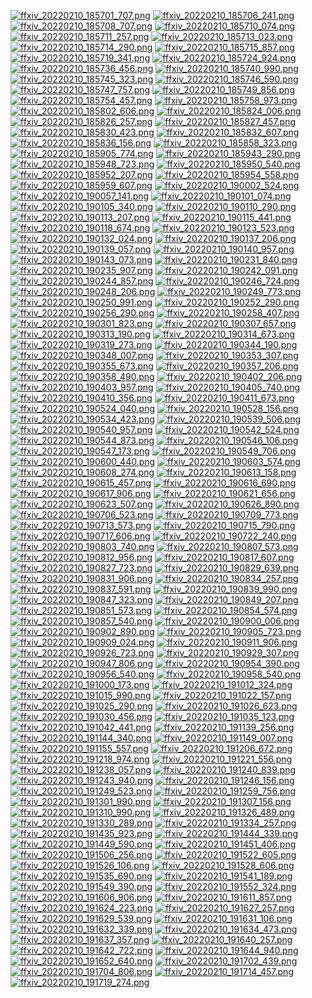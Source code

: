 [![ffxiv_20220210_185701_707.png](./image_j_thumb/ffxiv_20220210_185701_707.png.thumb.jpg)](./image_j/ffxiv_20220210_185701_707.png) 
[![ffxiv_20220210_185706_241.png](./image_j_thumb/ffxiv_20220210_185706_241.png.thumb.jpg)](./image_j/ffxiv_20220210_185706_241.png) 
[![ffxiv_20220210_185708_707.png](./image_j_thumb/ffxiv_20220210_185708_707.png.thumb.jpg)](./image_j/ffxiv_20220210_185708_707.png) 
[![ffxiv_20220210_185710_074.png](./image_j_thumb/ffxiv_20220210_185710_074.png.thumb.jpg)](./image_j/ffxiv_20220210_185710_074.png) 
[![ffxiv_20220210_185711_257.png](./image_j_thumb/ffxiv_20220210_185711_257.png.thumb.jpg)](./image_j/ffxiv_20220210_185711_257.png) 
[![ffxiv_20220210_185713_023.png](./image_j_thumb/ffxiv_20220210_185713_023.png.thumb.jpg)](./image_j/ffxiv_20220210_185713_023.png) 
[![ffxiv_20220210_185714_290.png](./image_j_thumb/ffxiv_20220210_185714_290.png.thumb.jpg)](./image_j/ffxiv_20220210_185714_290.png) 
[![ffxiv_20220210_185715_857.png](./image_j_thumb/ffxiv_20220210_185715_857.png.thumb.jpg)](./image_j/ffxiv_20220210_185715_857.png) 
[![ffxiv_20220210_185719_341.png](./image_j_thumb/ffxiv_20220210_185719_341.png.thumb.jpg)](./image_j/ffxiv_20220210_185719_341.png) 
[![ffxiv_20220210_185724_924.png](./image_j_thumb/ffxiv_20220210_185724_924.png.thumb.jpg)](./image_j/ffxiv_20220210_185724_924.png) 
[![ffxiv_20220210_185736_456.png](./image_j_thumb/ffxiv_20220210_185736_456.png.thumb.jpg)](./image_j/ffxiv_20220210_185736_456.png) 
[![ffxiv_20220210_185740_990.png](./image_j_thumb/ffxiv_20220210_185740_990.png.thumb.jpg)](./image_j/ffxiv_20220210_185740_990.png) 
[![ffxiv_20220210_185745_323.png](./image_j_thumb/ffxiv_20220210_185745_323.png.thumb.jpg)](./image_j/ffxiv_20220210_185745_323.png) 
[![ffxiv_20220210_185746_590.png](./image_j_thumb/ffxiv_20220210_185746_590.png.thumb.jpg)](./image_j/ffxiv_20220210_185746_590.png) 
[![ffxiv_20220210_185747_757.png](./image_j_thumb/ffxiv_20220210_185747_757.png.thumb.jpg)](./image_j/ffxiv_20220210_185747_757.png) 
[![ffxiv_20220210_185749_856.png](./image_j_thumb/ffxiv_20220210_185749_856.png.thumb.jpg)](./image_j/ffxiv_20220210_185749_856.png) 
[![ffxiv_20220210_185754_457.png](./image_j_thumb/ffxiv_20220210_185754_457.png.thumb.jpg)](./image_j/ffxiv_20220210_185754_457.png) 
[![ffxiv_20220210_185758_973.png](./image_j_thumb/ffxiv_20220210_185758_973.png.thumb.jpg)](./image_j/ffxiv_20220210_185758_973.png) 
[![ffxiv_20220210_185802_606.png](./image_j_thumb/ffxiv_20220210_185802_606.png.thumb.jpg)](./image_j/ffxiv_20220210_185802_606.png) 
[![ffxiv_20220210_185824_006.png](./image_j_thumb/ffxiv_20220210_185824_006.png.thumb.jpg)](./image_j/ffxiv_20220210_185824_006.png) 
[![ffxiv_20220210_185826_257.png](./image_j_thumb/ffxiv_20220210_185826_257.png.thumb.jpg)](./image_j/ffxiv_20220210_185826_257.png) 
[![ffxiv_20220210_185827_457.png](./image_j_thumb/ffxiv_20220210_185827_457.png.thumb.jpg)](./image_j/ffxiv_20220210_185827_457.png) 
[![ffxiv_20220210_185830_423.png](./image_j_thumb/ffxiv_20220210_185830_423.png.thumb.jpg)](./image_j/ffxiv_20220210_185830_423.png) 
[![ffxiv_20220210_185832_607.png](./image_j_thumb/ffxiv_20220210_185832_607.png.thumb.jpg)](./image_j/ffxiv_20220210_185832_607.png) 
[![ffxiv_20220210_185836_156.png](./image_j_thumb/ffxiv_20220210_185836_156.png.thumb.jpg)](./image_j/ffxiv_20220210_185836_156.png) 
[![ffxiv_20220210_185858_323.png](./image_j_thumb/ffxiv_20220210_185858_323.png.thumb.jpg)](./image_j/ffxiv_20220210_185858_323.png) 
[![ffxiv_20220210_185905_774.png](./image_j_thumb/ffxiv_20220210_185905_774.png.thumb.jpg)](./image_j/ffxiv_20220210_185905_774.png) 
[![ffxiv_20220210_185943_290.png](./image_j_thumb/ffxiv_20220210_185943_290.png.thumb.jpg)](./image_j/ffxiv_20220210_185943_290.png) 
[![ffxiv_20220210_185948_723.png](./image_j_thumb/ffxiv_20220210_185948_723.png.thumb.jpg)](./image_j/ffxiv_20220210_185948_723.png) 
[![ffxiv_20220210_185950_540.png](./image_j_thumb/ffxiv_20220210_185950_540.png.thumb.jpg)](./image_j/ffxiv_20220210_185950_540.png) 
[![ffxiv_20220210_185952_207.png](./image_j_thumb/ffxiv_20220210_185952_207.png.thumb.jpg)](./image_j/ffxiv_20220210_185952_207.png) 
[![ffxiv_20220210_185954_558.png](./image_j_thumb/ffxiv_20220210_185954_558.png.thumb.jpg)](./image_j/ffxiv_20220210_185954_558.png) 
[![ffxiv_20220210_185959_607.png](./image_j_thumb/ffxiv_20220210_185959_607.png.thumb.jpg)](./image_j/ffxiv_20220210_185959_607.png) 
[![ffxiv_20220210_190002_524.png](./image_j_thumb/ffxiv_20220210_190002_524.png.thumb.jpg)](./image_j/ffxiv_20220210_190002_524.png) 
[![ffxiv_20220210_190057_141.png](./image_j_thumb/ffxiv_20220210_190057_141.png.thumb.jpg)](./image_j/ffxiv_20220210_190057_141.png) 
[![ffxiv_20220210_190101_074.png](./image_j_thumb/ffxiv_20220210_190101_074.png.thumb.jpg)](./image_j/ffxiv_20220210_190101_074.png) 
[![ffxiv_20220210_190105_340.png](./image_j_thumb/ffxiv_20220210_190105_340.png.thumb.jpg)](./image_j/ffxiv_20220210_190105_340.png) 
[![ffxiv_20220210_190110_290.png](./image_j_thumb/ffxiv_20220210_190110_290.png.thumb.jpg)](./image_j/ffxiv_20220210_190110_290.png) 
[![ffxiv_20220210_190113_207.png](./image_j_thumb/ffxiv_20220210_190113_207.png.thumb.jpg)](./image_j/ffxiv_20220210_190113_207.png) 
[![ffxiv_20220210_190115_441.png](./image_j_thumb/ffxiv_20220210_190115_441.png.thumb.jpg)](./image_j/ffxiv_20220210_190115_441.png) 
[![ffxiv_20220210_190118_674.png](./image_j_thumb/ffxiv_20220210_190118_674.png.thumb.jpg)](./image_j/ffxiv_20220210_190118_674.png) 
[![ffxiv_20220210_190123_523.png](./image_j_thumb/ffxiv_20220210_190123_523.png.thumb.jpg)](./image_j/ffxiv_20220210_190123_523.png) 
[![ffxiv_20220210_190132_024.png](./image_j_thumb/ffxiv_20220210_190132_024.png.thumb.jpg)](./image_j/ffxiv_20220210_190132_024.png) 
[![ffxiv_20220210_190137_206.png](./image_j_thumb/ffxiv_20220210_190137_206.png.thumb.jpg)](./image_j/ffxiv_20220210_190137_206.png) 
[![ffxiv_20220210_190139_057.png](./image_j_thumb/ffxiv_20220210_190139_057.png.thumb.jpg)](./image_j/ffxiv_20220210_190139_057.png) 
[![ffxiv_20220210_190140_957.png](./image_j_thumb/ffxiv_20220210_190140_957.png.thumb.jpg)](./image_j/ffxiv_20220210_190140_957.png) 
[![ffxiv_20220210_190143_073.png](./image_j_thumb/ffxiv_20220210_190143_073.png.thumb.jpg)](./image_j/ffxiv_20220210_190143_073.png) 
[![ffxiv_20220210_190231_840.png](./image_j_thumb/ffxiv_20220210_190231_840.png.thumb.jpg)](./image_j/ffxiv_20220210_190231_840.png) 
[![ffxiv_20220210_190235_907.png](./image_j_thumb/ffxiv_20220210_190235_907.png.thumb.jpg)](./image_j/ffxiv_20220210_190235_907.png) 
[![ffxiv_20220210_190242_091.png](./image_j_thumb/ffxiv_20220210_190242_091.png.thumb.jpg)](./image_j/ffxiv_20220210_190242_091.png) 
[![ffxiv_20220210_190244_857.png](./image_j_thumb/ffxiv_20220210_190244_857.png.thumb.jpg)](./image_j/ffxiv_20220210_190244_857.png) 
[![ffxiv_20220210_190246_724.png](./image_j_thumb/ffxiv_20220210_190246_724.png.thumb.jpg)](./image_j/ffxiv_20220210_190246_724.png) 
[![ffxiv_20220210_190248_206.png](./image_j_thumb/ffxiv_20220210_190248_206.png.thumb.jpg)](./image_j/ffxiv_20220210_190248_206.png) 
[![ffxiv_20220210_190249_773.png](./image_j_thumb/ffxiv_20220210_190249_773.png.thumb.jpg)](./image_j/ffxiv_20220210_190249_773.png) 
[![ffxiv_20220210_190250_991.png](./image_j_thumb/ffxiv_20220210_190250_991.png.thumb.jpg)](./image_j/ffxiv_20220210_190250_991.png) 
[![ffxiv_20220210_190252_290.png](./image_j_thumb/ffxiv_20220210_190252_290.png.thumb.jpg)](./image_j/ffxiv_20220210_190252_290.png) 
[![ffxiv_20220210_190256_290.png](./image_j_thumb/ffxiv_20220210_190256_290.png.thumb.jpg)](./image_j/ffxiv_20220210_190256_290.png) 
[![ffxiv_20220210_190258_407.png](./image_j_thumb/ffxiv_20220210_190258_407.png.thumb.jpg)](./image_j/ffxiv_20220210_190258_407.png) 
[![ffxiv_20220210_190301_823.png](./image_j_thumb/ffxiv_20220210_190301_823.png.thumb.jpg)](./image_j/ffxiv_20220210_190301_823.png) 
[![ffxiv_20220210_190307_657.png](./image_j_thumb/ffxiv_20220210_190307_657.png.thumb.jpg)](./image_j/ffxiv_20220210_190307_657.png) 
[![ffxiv_20220210_190313_190.png](./image_j_thumb/ffxiv_20220210_190313_190.png.thumb.jpg)](./image_j/ffxiv_20220210_190313_190.png) 
[![ffxiv_20220210_190314_673.png](./image_j_thumb/ffxiv_20220210_190314_673.png.thumb.jpg)](./image_j/ffxiv_20220210_190314_673.png) 
[![ffxiv_20220210_190319_273.png](./image_j_thumb/ffxiv_20220210_190319_273.png.thumb.jpg)](./image_j/ffxiv_20220210_190319_273.png) 
[![ffxiv_20220210_190344_190.png](./image_j_thumb/ffxiv_20220210_190344_190.png.thumb.jpg)](./image_j/ffxiv_20220210_190344_190.png) 
[![ffxiv_20220210_190348_007.png](./image_j_thumb/ffxiv_20220210_190348_007.png.thumb.jpg)](./image_j/ffxiv_20220210_190348_007.png) 
[![ffxiv_20220210_190353_307.png](./image_j_thumb/ffxiv_20220210_190353_307.png.thumb.jpg)](./image_j/ffxiv_20220210_190353_307.png) 
[![ffxiv_20220210_190355_673.png](./image_j_thumb/ffxiv_20220210_190355_673.png.thumb.jpg)](./image_j/ffxiv_20220210_190355_673.png) 
[![ffxiv_20220210_190357_206.png](./image_j_thumb/ffxiv_20220210_190357_206.png.thumb.jpg)](./image_j/ffxiv_20220210_190357_206.png) 
[![ffxiv_20220210_190358_490.png](./image_j_thumb/ffxiv_20220210_190358_490.png.thumb.jpg)](./image_j/ffxiv_20220210_190358_490.png) 
[![ffxiv_20220210_190402_206.png](./image_j_thumb/ffxiv_20220210_190402_206.png.thumb.jpg)](./image_j/ffxiv_20220210_190402_206.png) 
[![ffxiv_20220210_190403_957.png](./image_j_thumb/ffxiv_20220210_190403_957.png.thumb.jpg)](./image_j/ffxiv_20220210_190403_957.png) 
[![ffxiv_20220210_190405_740.png](./image_j_thumb/ffxiv_20220210_190405_740.png.thumb.jpg)](./image_j/ffxiv_20220210_190405_740.png) 
[![ffxiv_20220210_190410_356.png](./image_j_thumb/ffxiv_20220210_190410_356.png.thumb.jpg)](./image_j/ffxiv_20220210_190410_356.png) 
[![ffxiv_20220210_190411_673.png](./image_j_thumb/ffxiv_20220210_190411_673.png.thumb.jpg)](./image_j/ffxiv_20220210_190411_673.png) 
[![ffxiv_20220210_190524_040.png](./image_j_thumb/ffxiv_20220210_190524_040.png.thumb.jpg)](./image_j/ffxiv_20220210_190524_040.png) 
[![ffxiv_20220210_190528_156.png](./image_j_thumb/ffxiv_20220210_190528_156.png.thumb.jpg)](./image_j/ffxiv_20220210_190528_156.png) 
[![ffxiv_20220210_190534_423.png](./image_j_thumb/ffxiv_20220210_190534_423.png.thumb.jpg)](./image_j/ffxiv_20220210_190534_423.png) 
[![ffxiv_20220210_190539_506.png](./image_j_thumb/ffxiv_20220210_190539_506.png.thumb.jpg)](./image_j/ffxiv_20220210_190539_506.png) 
[![ffxiv_20220210_190540_957.png](./image_j_thumb/ffxiv_20220210_190540_957.png.thumb.jpg)](./image_j/ffxiv_20220210_190540_957.png) 
[![ffxiv_20220210_190542_524.png](./image_j_thumb/ffxiv_20220210_190542_524.png.thumb.jpg)](./image_j/ffxiv_20220210_190542_524.png) 
[![ffxiv_20220210_190544_873.png](./image_j_thumb/ffxiv_20220210_190544_873.png.thumb.jpg)](./image_j/ffxiv_20220210_190544_873.png) 
[![ffxiv_20220210_190546_106.png](./image_j_thumb/ffxiv_20220210_190546_106.png.thumb.jpg)](./image_j/ffxiv_20220210_190546_106.png) 
[![ffxiv_20220210_190547_173.png](./image_j_thumb/ffxiv_20220210_190547_173.png.thumb.jpg)](./image_j/ffxiv_20220210_190547_173.png) 
[![ffxiv_20220210_190549_706.png](./image_j_thumb/ffxiv_20220210_190549_706.png.thumb.jpg)](./image_j/ffxiv_20220210_190549_706.png) 
[![ffxiv_20220210_190600_440.png](./image_j_thumb/ffxiv_20220210_190600_440.png.thumb.jpg)](./image_j/ffxiv_20220210_190600_440.png) 
[![ffxiv_20220210_190603_574.png](./image_j_thumb/ffxiv_20220210_190603_574.png.thumb.jpg)](./image_j/ffxiv_20220210_190603_574.png) 
[![ffxiv_20220210_190608_274.png](./image_j_thumb/ffxiv_20220210_190608_274.png.thumb.jpg)](./image_j/ffxiv_20220210_190608_274.png) 
[![ffxiv_20220210_190613_158.png](./image_j_thumb/ffxiv_20220210_190613_158.png.thumb.jpg)](./image_j/ffxiv_20220210_190613_158.png) 
[![ffxiv_20220210_190615_457.png](./image_j_thumb/ffxiv_20220210_190615_457.png.thumb.jpg)](./image_j/ffxiv_20220210_190615_457.png) 
[![ffxiv_20220210_190616_690.png](./image_j_thumb/ffxiv_20220210_190616_690.png.thumb.jpg)](./image_j/ffxiv_20220210_190616_690.png) 
[![ffxiv_20220210_190617_906.png](./image_j_thumb/ffxiv_20220210_190617_906.png.thumb.jpg)](./image_j/ffxiv_20220210_190617_906.png) 
[![ffxiv_20220210_190621_656.png](./image_j_thumb/ffxiv_20220210_190621_656.png.thumb.jpg)](./image_j/ffxiv_20220210_190621_656.png) 
[![ffxiv_20220210_190623_507.png](./image_j_thumb/ffxiv_20220210_190623_507.png.thumb.jpg)](./image_j/ffxiv_20220210_190623_507.png) 
[![ffxiv_20220210_190626_890.png](./image_j_thumb/ffxiv_20220210_190626_890.png.thumb.jpg)](./image_j/ffxiv_20220210_190626_890.png) 
[![ffxiv_20220210_190706_523.png](./image_j_thumb/ffxiv_20220210_190706_523.png.thumb.jpg)](./image_j/ffxiv_20220210_190706_523.png) 
[![ffxiv_20220210_190709_773.png](./image_j_thumb/ffxiv_20220210_190709_773.png.thumb.jpg)](./image_j/ffxiv_20220210_190709_773.png) 
[![ffxiv_20220210_190713_573.png](./image_j_thumb/ffxiv_20220210_190713_573.png.thumb.jpg)](./image_j/ffxiv_20220210_190713_573.png) 
[![ffxiv_20220210_190715_790.png](./image_j_thumb/ffxiv_20220210_190715_790.png.thumb.jpg)](./image_j/ffxiv_20220210_190715_790.png) 
[![ffxiv_20220210_190717_606.png](./image_j_thumb/ffxiv_20220210_190717_606.png.thumb.jpg)](./image_j/ffxiv_20220210_190717_606.png) 
[![ffxiv_20220210_190722_240.png](./image_j_thumb/ffxiv_20220210_190722_240.png.thumb.jpg)](./image_j/ffxiv_20220210_190722_240.png) 
[![ffxiv_20220210_190803_740.png](./image_j_thumb/ffxiv_20220210_190803_740.png.thumb.jpg)](./image_j/ffxiv_20220210_190803_740.png) 
[![ffxiv_20220210_190807_573.png](./image_j_thumb/ffxiv_20220210_190807_573.png.thumb.jpg)](./image_j/ffxiv_20220210_190807_573.png) 
[![ffxiv_20220210_190812_956.png](./image_j_thumb/ffxiv_20220210_190812_956.png.thumb.jpg)](./image_j/ffxiv_20220210_190812_956.png) 
[![ffxiv_20220210_190817_607.png](./image_j_thumb/ffxiv_20220210_190817_607.png.thumb.jpg)](./image_j/ffxiv_20220210_190817_607.png) 
[![ffxiv_20220210_190827_723.png](./image_j_thumb/ffxiv_20220210_190827_723.png.thumb.jpg)](./image_j/ffxiv_20220210_190827_723.png) 
[![ffxiv_20220210_190829_639.png](./image_j_thumb/ffxiv_20220210_190829_639.png.thumb.jpg)](./image_j/ffxiv_20220210_190829_639.png) 
[![ffxiv_20220210_190831_906.png](./image_j_thumb/ffxiv_20220210_190831_906.png.thumb.jpg)](./image_j/ffxiv_20220210_190831_906.png) 
[![ffxiv_20220210_190834_257.png](./image_j_thumb/ffxiv_20220210_190834_257.png.thumb.jpg)](./image_j/ffxiv_20220210_190834_257.png) 
[![ffxiv_20220210_190837_591.png](./image_j_thumb/ffxiv_20220210_190837_591.png.thumb.jpg)](./image_j/ffxiv_20220210_190837_591.png) 
[![ffxiv_20220210_190839_990.png](./image_j_thumb/ffxiv_20220210_190839_990.png.thumb.jpg)](./image_j/ffxiv_20220210_190839_990.png) 
[![ffxiv_20220210_190847_323.png](./image_j_thumb/ffxiv_20220210_190847_323.png.thumb.jpg)](./image_j/ffxiv_20220210_190847_323.png) 
[![ffxiv_20220210_190849_207.png](./image_j_thumb/ffxiv_20220210_190849_207.png.thumb.jpg)](./image_j/ffxiv_20220210_190849_207.png) 
[![ffxiv_20220210_190851_573.png](./image_j_thumb/ffxiv_20220210_190851_573.png.thumb.jpg)](./image_j/ffxiv_20220210_190851_573.png) 
[![ffxiv_20220210_190854_574.png](./image_j_thumb/ffxiv_20220210_190854_574.png.thumb.jpg)](./image_j/ffxiv_20220210_190854_574.png) 
[![ffxiv_20220210_190857_540.png](./image_j_thumb/ffxiv_20220210_190857_540.png.thumb.jpg)](./image_j/ffxiv_20220210_190857_540.png) 
[![ffxiv_20220210_190900_006.png](./image_j_thumb/ffxiv_20220210_190900_006.png.thumb.jpg)](./image_j/ffxiv_20220210_190900_006.png) 
[![ffxiv_20220210_190902_890.png](./image_j_thumb/ffxiv_20220210_190902_890.png.thumb.jpg)](./image_j/ffxiv_20220210_190902_890.png) 
[![ffxiv_20220210_190905_723.png](./image_j_thumb/ffxiv_20220210_190905_723.png.thumb.jpg)](./image_j/ffxiv_20220210_190905_723.png) 
[![ffxiv_20220210_190909_024.png](./image_j_thumb/ffxiv_20220210_190909_024.png.thumb.jpg)](./image_j/ffxiv_20220210_190909_024.png) 
[![ffxiv_20220210_190911_906.png](./image_j_thumb/ffxiv_20220210_190911_906.png.thumb.jpg)](./image_j/ffxiv_20220210_190911_906.png) 
[![ffxiv_20220210_190926_723.png](./image_j_thumb/ffxiv_20220210_190926_723.png.thumb.jpg)](./image_j/ffxiv_20220210_190926_723.png) 
[![ffxiv_20220210_190929_307.png](./image_j_thumb/ffxiv_20220210_190929_307.png.thumb.jpg)](./image_j/ffxiv_20220210_190929_307.png) 
[![ffxiv_20220210_190947_806.png](./image_j_thumb/ffxiv_20220210_190947_806.png.thumb.jpg)](./image_j/ffxiv_20220210_190947_806.png) 
[![ffxiv_20220210_190954_390.png](./image_j_thumb/ffxiv_20220210_190954_390.png.thumb.jpg)](./image_j/ffxiv_20220210_190954_390.png) 
[![ffxiv_20220210_190956_540.png](./image_j_thumb/ffxiv_20220210_190956_540.png.thumb.jpg)](./image_j/ffxiv_20220210_190956_540.png) 
[![ffxiv_20220210_190958_540.png](./image_j_thumb/ffxiv_20220210_190958_540.png.thumb.jpg)](./image_j/ffxiv_20220210_190958_540.png) 
[![ffxiv_20220210_191000_173.png](./image_j_thumb/ffxiv_20220210_191000_173.png.thumb.jpg)](./image_j/ffxiv_20220210_191000_173.png) 
[![ffxiv_20220210_191012_324.png](./image_j_thumb/ffxiv_20220210_191012_324.png.thumb.jpg)](./image_j/ffxiv_20220210_191012_324.png) 
[![ffxiv_20220210_191015_990.png](./image_j_thumb/ffxiv_20220210_191015_990.png.thumb.jpg)](./image_j/ffxiv_20220210_191015_990.png) 
[![ffxiv_20220210_191022_157.png](./image_j_thumb/ffxiv_20220210_191022_157.png.thumb.jpg)](./image_j/ffxiv_20220210_191022_157.png) 
[![ffxiv_20220210_191025_290.png](./image_j_thumb/ffxiv_20220210_191025_290.png.thumb.jpg)](./image_j/ffxiv_20220210_191025_290.png) 
[![ffxiv_20220210_191026_623.png](./image_j_thumb/ffxiv_20220210_191026_623.png.thumb.jpg)](./image_j/ffxiv_20220210_191026_623.png) 
[![ffxiv_20220210_191030_456.png](./image_j_thumb/ffxiv_20220210_191030_456.png.thumb.jpg)](./image_j/ffxiv_20220210_191030_456.png) 
[![ffxiv_20220210_191035_123.png](./image_j_thumb/ffxiv_20220210_191035_123.png.thumb.jpg)](./image_j/ffxiv_20220210_191035_123.png) 
[![ffxiv_20220210_191042_441.png](./image_j_thumb/ffxiv_20220210_191042_441.png.thumb.jpg)](./image_j/ffxiv_20220210_191042_441.png) 
[![ffxiv_20220210_191139_256.png](./image_j_thumb/ffxiv_20220210_191139_256.png.thumb.jpg)](./image_j/ffxiv_20220210_191139_256.png) 
[![ffxiv_20220210_191144_340.png](./image_j_thumb/ffxiv_20220210_191144_340.png.thumb.jpg)](./image_j/ffxiv_20220210_191144_340.png) 
[![ffxiv_20220210_191149_007.png](./image_j_thumb/ffxiv_20220210_191149_007.png.thumb.jpg)](./image_j/ffxiv_20220210_191149_007.png) 
[![ffxiv_20220210_191155_557.png](./image_j_thumb/ffxiv_20220210_191155_557.png.thumb.jpg)](./image_j/ffxiv_20220210_191155_557.png) 
[![ffxiv_20220210_191206_672.png](./image_j_thumb/ffxiv_20220210_191206_672.png.thumb.jpg)](./image_j/ffxiv_20220210_191206_672.png) 
[![ffxiv_20220210_191218_974.png](./image_j_thumb/ffxiv_20220210_191218_974.png.thumb.jpg)](./image_j/ffxiv_20220210_191218_974.png) 
[![ffxiv_20220210_191221_556.png](./image_j_thumb/ffxiv_20220210_191221_556.png.thumb.jpg)](./image_j/ffxiv_20220210_191221_556.png) 
[![ffxiv_20220210_191238_057.png](./image_j_thumb/ffxiv_20220210_191238_057.png.thumb.jpg)](./image_j/ffxiv_20220210_191238_057.png) 
[![ffxiv_20220210_191240_839.png](./image_j_thumb/ffxiv_20220210_191240_839.png.thumb.jpg)](./image_j/ffxiv_20220210_191240_839.png) 
[![ffxiv_20220210_191243_940.png](./image_j_thumb/ffxiv_20220210_191243_940.png.thumb.jpg)](./image_j/ffxiv_20220210_191243_940.png) 
[![ffxiv_20220210_191246_156.png](./image_j_thumb/ffxiv_20220210_191246_156.png.thumb.jpg)](./image_j/ffxiv_20220210_191246_156.png) 
[![ffxiv_20220210_191249_523.png](./image_j_thumb/ffxiv_20220210_191249_523.png.thumb.jpg)](./image_j/ffxiv_20220210_191249_523.png) 
[![ffxiv_20220210_191259_756.png](./image_j_thumb/ffxiv_20220210_191259_756.png.thumb.jpg)](./image_j/ffxiv_20220210_191259_756.png) 
[![ffxiv_20220210_191301_990.png](./image_j_thumb/ffxiv_20220210_191301_990.png.thumb.jpg)](./image_j/ffxiv_20220210_191301_990.png) 
[![ffxiv_20220210_191307_156.png](./image_j_thumb/ffxiv_20220210_191307_156.png.thumb.jpg)](./image_j/ffxiv_20220210_191307_156.png) 
[![ffxiv_20220210_191310_990.png](./image_j_thumb/ffxiv_20220210_191310_990.png.thumb.jpg)](./image_j/ffxiv_20220210_191310_990.png) 
[![ffxiv_20220210_191326_489.png](./image_j_thumb/ffxiv_20220210_191326_489.png.thumb.jpg)](./image_j/ffxiv_20220210_191326_489.png) 
[![ffxiv_20220210_191330_289.png](./image_j_thumb/ffxiv_20220210_191330_289.png.thumb.jpg)](./image_j/ffxiv_20220210_191330_289.png) 
[![ffxiv_20220210_191334_257.png](./image_j_thumb/ffxiv_20220210_191334_257.png.thumb.jpg)](./image_j/ffxiv_20220210_191334_257.png) 
[![ffxiv_20220210_191435_923.png](./image_j_thumb/ffxiv_20220210_191435_923.png.thumb.jpg)](./image_j/ffxiv_20220210_191435_923.png) 
[![ffxiv_20220210_191444_339.png](./image_j_thumb/ffxiv_20220210_191444_339.png.thumb.jpg)](./image_j/ffxiv_20220210_191444_339.png) 
[![ffxiv_20220210_191449_590.png](./image_j_thumb/ffxiv_20220210_191449_590.png.thumb.jpg)](./image_j/ffxiv_20220210_191449_590.png) 
[![ffxiv_20220210_191451_406.png](./image_j_thumb/ffxiv_20220210_191451_406.png.thumb.jpg)](./image_j/ffxiv_20220210_191451_406.png) 
[![ffxiv_20220210_191506_256.png](./image_j_thumb/ffxiv_20220210_191506_256.png.thumb.jpg)](./image_j/ffxiv_20220210_191506_256.png) 
[![ffxiv_20220210_191522_605.png](./image_j_thumb/ffxiv_20220210_191522_605.png.thumb.jpg)](./image_j/ffxiv_20220210_191522_605.png) 
[![ffxiv_20220210_191526_106.png](./image_j_thumb/ffxiv_20220210_191526_106.png.thumb.jpg)](./image_j/ffxiv_20220210_191526_106.png) 
[![ffxiv_20220210_191528_606.png](./image_j_thumb/ffxiv_20220210_191528_606.png.thumb.jpg)](./image_j/ffxiv_20220210_191528_606.png) 
[![ffxiv_20220210_191535_690.png](./image_j_thumb/ffxiv_20220210_191535_690.png.thumb.jpg)](./image_j/ffxiv_20220210_191535_690.png) 
[![ffxiv_20220210_191541_189.png](./image_j_thumb/ffxiv_20220210_191541_189.png.thumb.jpg)](./image_j/ffxiv_20220210_191541_189.png) 
[![ffxiv_20220210_191549_390.png](./image_j_thumb/ffxiv_20220210_191549_390.png.thumb.jpg)](./image_j/ffxiv_20220210_191549_390.png) 
[![ffxiv_20220210_191552_324.png](./image_j_thumb/ffxiv_20220210_191552_324.png.thumb.jpg)](./image_j/ffxiv_20220210_191552_324.png) 
[![ffxiv_20220210_191606_906.png](./image_j_thumb/ffxiv_20220210_191606_906.png.thumb.jpg)](./image_j/ffxiv_20220210_191606_906.png) 
[![ffxiv_20220210_191611_857.png](./image_j_thumb/ffxiv_20220210_191611_857.png.thumb.jpg)](./image_j/ffxiv_20220210_191611_857.png) 
[![ffxiv_20220210_191624_223.png](./image_j_thumb/ffxiv_20220210_191624_223.png.thumb.jpg)](./image_j/ffxiv_20220210_191624_223.png) 
[![ffxiv_20220210_191627_257.png](./image_j_thumb/ffxiv_20220210_191627_257.png.thumb.jpg)](./image_j/ffxiv_20220210_191627_257.png) 
[![ffxiv_20220210_191629_539.png](./image_j_thumb/ffxiv_20220210_191629_539.png.thumb.jpg)](./image_j/ffxiv_20220210_191629_539.png) 
[![ffxiv_20220210_191631_106.png](./image_j_thumb/ffxiv_20220210_191631_106.png.thumb.jpg)](./image_j/ffxiv_20220210_191631_106.png) 
[![ffxiv_20220210_191632_339.png](./image_j_thumb/ffxiv_20220210_191632_339.png.thumb.jpg)](./image_j/ffxiv_20220210_191632_339.png) 
[![ffxiv_20220210_191634_473.png](./image_j_thumb/ffxiv_20220210_191634_473.png.thumb.jpg)](./image_j/ffxiv_20220210_191634_473.png) 
[![ffxiv_20220210_191637_357.png](./image_j_thumb/ffxiv_20220210_191637_357.png.thumb.jpg)](./image_j/ffxiv_20220210_191637_357.png) 
[![ffxiv_20220210_191640_257.png](./image_j_thumb/ffxiv_20220210_191640_257.png.thumb.jpg)](./image_j/ffxiv_20220210_191640_257.png) 
[![ffxiv_20220210_191642_722.png](./image_j_thumb/ffxiv_20220210_191642_722.png.thumb.jpg)](./image_j/ffxiv_20220210_191642_722.png) 
[![ffxiv_20220210_191644_940.png](./image_j_thumb/ffxiv_20220210_191644_940.png.thumb.jpg)](./image_j/ffxiv_20220210_191644_940.png) 
[![ffxiv_20220210_191652_640.png](./image_j_thumb/ffxiv_20220210_191652_640.png.thumb.jpg)](./image_j/ffxiv_20220210_191652_640.png) 
[![ffxiv_20220210_191702_439.png](./image_j_thumb/ffxiv_20220210_191702_439.png.thumb.jpg)](./image_j/ffxiv_20220210_191702_439.png) 
[![ffxiv_20220210_191704_806.png](./image_j_thumb/ffxiv_20220210_191704_806.png.thumb.jpg)](./image_j/ffxiv_20220210_191704_806.png) 
[![ffxiv_20220210_191714_457.png](./image_j_thumb/ffxiv_20220210_191714_457.png.thumb.jpg)](./image_j/ffxiv_20220210_191714_457.png) 
[![ffxiv_20220210_191719_274.png](./image_j_thumb/ffxiv_20220210_191719_274.png.thumb.jpg)](./image_j/ffxiv_20220210_191719_274.png) 
